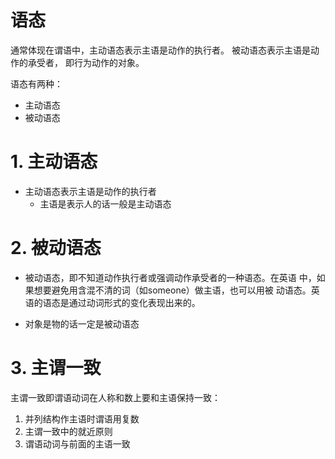 #  语态
通常体现在谓语中，主动语态表示主语是动作的执行者。  被动语态表示主语是动作的承受者， 即行为动作的对象。

语态有两种：
- 主动语态
- 被动语态


# 1. 主动语态
- 主动语态表示主语是动作的执行者
  - 主语是表示人的话一般是主动语态  


# 2. 被动语态
- 被动语态，即不知道动作执行者或强调动作承受者的一种语态。在英语
  中，如果想要避免用含混不清的词（如someone）做主语，也可以用被
  动语态。英语的语态是通过动词形式的变化表现出来的。
  
- 对象是物的话一定是被动语态


# 3. 主谓一致
主谓一致即谓语动词在人称和数上要和主语保持一致：

1. 并列结构作主语时谓语用复数
2. 主谓一致中的就近原则
3. 谓语动词与前面的主语一致